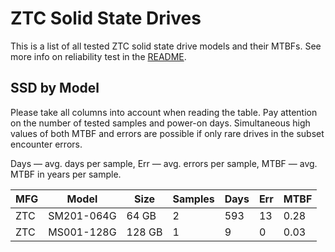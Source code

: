ZTC Solid State Drives
======================

This is a list of all tested ZTC solid state drive models and their MTBFs. See
more info on reliability test in the [README](https://github.com/bsdhw/SMART).

SSD by Model
------------

Please take all columns into account when reading the table. Pay attention on the
number of tested samples and power-on days. Simultaneous high values of both MTBF
and errors are possible if only rare drives in the subset encounter errors.

Days — avg. days per sample,
Err  — avg. errors per sample,
MTBF — avg. MTBF in years per sample.

| MFG       | Model              | Size   | Samples | Days  | Err   | MTBF |
|-----------|--------------------|--------|---------|-------|-------|------|
| ZTC       | SM201-064G         | 64 GB  | 2       | 593   | 13    | 0.28   |
| ZTC       | MS001-128G         | 128 GB | 1       | 9     | 0     | 0.03   |

